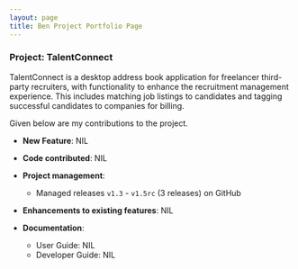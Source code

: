 ```yaml
---
layout: page
title: Ben Project Portfolio Page
---
```


### Project: TalentConnect

TalentConnect is a desktop address book application for freelancer third-party
recruiters, with functionality to enhance the recruitment management experience.
This includes matching job listings to candidates and tagging successful candidates
to companies for billing.

Given below are my contributions to the project.

* **New Feature**: NIL

* **Code contributed**: NIL

* **Project management**:
    * Managed releases `v1.3` - `v1.5rc` (3 releases) on GitHub

* **Enhancements to existing features**: NIL

* **Documentation**:
    * User Guide: NIL
    * Developer Guide: NIL
